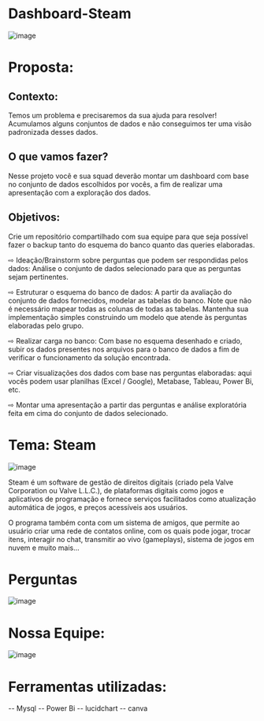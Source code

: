# Dashboard-Steam
![image](https://user-images.githubusercontent.com/116724832/224562435-67d1e5fc-f12e-459b-b618-109c2acf9e1d.png)
# Proposta:

## Contexto:
Temos um problema e precisaremos da sua ajuda para resolver!
Acumulamos alguns conjuntos de dados e não conseguimos ter uma visão padronizada desses dados.

<h2> O que vamos fazer?</h2>
Nesse projeto você e sua squad deverão montar um dashboard com base no conjunto de dados escolhidos por vocês,
a fim de realizar uma apresentação com a exploração dos dados.

## Objetivos:

Crie um repositório compartilhado com sua equipe para que seja possível fazer o backup tanto do esquema do banco quanto das queries elaboradas.

⇨ Ideação/Brainstorm sobre perguntas que podem ser respondidas pelos dados: Análise o conjunto de dados selecionado para que as
perguntas sejam pertinentes.

⇨ Estruturar o esquema do banco de dados: A partir da avaliação do conjunto de dados fornecidos, modelar as tabelas do banco. Note que não é necessário mapear todas as colunas de todas as tabelas. Mantenha sua implementação simples construindo um modelo que atende às perguntas elaboradas pelo grupo.

⇨ Realizar carga no banco: Com base no esquema desenhado e criado, subir os dados presentes nos arquivos para o banco de dados a fim de verificar o funcionamento da solução encontrada.

⇨ Criar visualizações dos dados com base nas perguntas elaboradas: aqui vocês podem usar planilhas (Excel / Google), Metabase, Tableau, Power Bi, etc.

⇨ Montar uma apresentação a partir das perguntas e análise exploratória feita em cima do conjunto de dados selecionado.

# Tema: Steam

![image](https://user-images.githubusercontent.com/116724832/224697143-4a570435-95c7-4a7f-b273-08c045620871.png)

Steam é um software de gestão de direitos digitais (criado pela Valve Corporation ou Valve L.L.C.), de plataformas digitais como jogos e aplicativos de programação e fornece serviços facilitados como atualização automática de jogos, e preços acessíveis aos usuários.

O programa também conta com um sistema de amigos, que permite ao usuário criar uma rede de contatos online, com os quais pode jogar, trocar itens, interagir no chat, transmitir ao vivo (gameplays), sistema de jogos em nuvem e muito mais...

# Perguntas

![image](https://user-images.githubusercontent.com/116724832/224692652-51262d18-e580-4703-86fa-e66aa2faf7dc.png)

# Nossa Equipe:

![image](https://user-images.githubusercontent.com/116724832/224569253-5e8faa4d-4ca5-455c-b1a5-1710d707345a.png)

# Ferramentas utilizadas:

-- Mysql
-- Power Bi
-- lucidchart
-- canva
